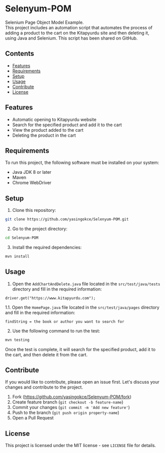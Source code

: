 # Selenyum-POM
Selenium Page Object Model Example.   
This project includes an automation script that automates the process of adding a product to the cart on the Kitapyurdu site and then deleting it, using Java and Selenium. This script has been shared on GitHub.  
## Contents
- [Features](#features)
- [Requirements](#requirements)
- [Setup](#setup)
- [Usage](#usage)
- [Contribute](#contribute)
- [License](#license)

## Features
- Automatic opening to Kitapyurdu website
- Search for the specified product and add it to the cart
- View the product added to the cart
- Deleting the product in the cart

## Requirements
To run this project, the following software must be installed on your system:
- Java JDK 8 or later
- Maven
- Chrome WebDriver

## Setup
1. Clone this repository:
 ```sh
 git clone https://github.com/yasingokce/Selenyum-POM.git
 ```
2. Go to the project directory:
 ```sh
 cd Selenyum-POM
 ```
3. Install the required dependencies:
 ```sh
 mvn install
 ```

## Usage
1. Open the `AddChartAndDelete.java` file located in the `src/test/java/tests` directory and fill in the required information:
 ```
 driver.get("https://www.kitapyurdu.com");
 ```
1.1. Open the `HomePage.java` file located in the `src/test/java/pages` directory and fill in the required information:
 ```
 findString = the book or author you want to search for
 ```
2. Use the following command to run the test:
 ```sh
 mvn testing
 ```

Once the test is complete, it will search for the specified product, add it to the cart, and then delete it from the cart.

## Contribute
If you would like to contribute, please open an issue first. Let's discuss your changes and contribute to the project.

1. Fork (https://github.com/yasingokce/Selenyum-POM/fork)
2. Create feature branch (`git checkout -b feature-name`)
3. Commit your changes (`git commit -m 'Add new feature'`)
4. Push to the branch (`git push origin property-name`)
5. Open a Pull Request

## License
This project is licensed under the MIT license - see `LICENSE` file for details.
